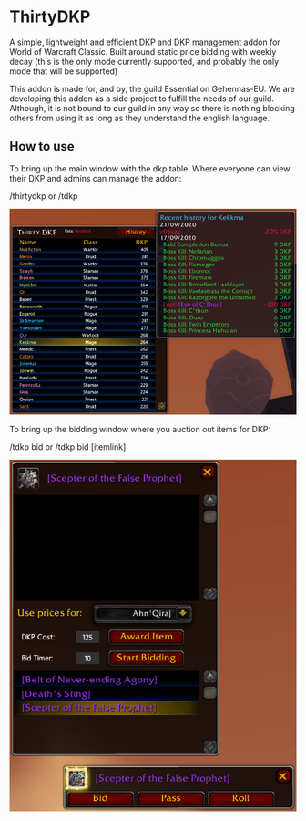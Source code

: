 # ThirtyDKP

A simple, lightweight and efficient DKP and DKP management addon for World of Warcraft Classic.
Built around static price bidding with weekly decay (this is the only mode currently supported, and probably the only mode that will be supported)

This addon is made for, and by, the guild Essential on Gehennas-EU.
We are developing this addon as a side project to fulfill the needs of our guild. Although, it is not bound to our guild in any way so there is nothing blocking others from using it as long as they understand the english language. 


## How to use

To bring up the main window with the dkp table. Where everyone can view their DKP and admins can manage the addon:

/thirtydkp  or  /tdkp

![Regular window](normalview.png)

To bring up the bidding window where you auction out items for DKP:

/tdkp bid  or  /tdkp bid [itemlink]

![Bid announce window (for admins)](biddingview.png)